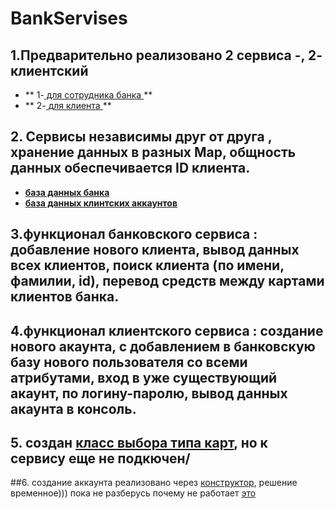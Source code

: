 # BankServises
## 1.Предварительно реализовано 2 сервиса -, 2- клиентский

* ** 1-[ для сотрудника банка ](https://github.com/UBCh/BankServises/blob/7cdd04ad20d1176f6fb1a3d4c4d7ff3fc2a1e39e/src/main/java/servises/Bank.java#L1)**
* ** 2-[ для клиента ](https://github.com/UBCh/BankServises/blob/7cdd04ad20d1176f6fb1a3d4c4d7ff3fc2a1e39e/src/main/java/servises/AccountServis.java#L1)**


## 2. Сервисы независимы друг от друга , хранение данных в разных Мар, общность данных обеспечивается ID  клиента. 

* **[ база данных банка ](https://github.com/UBCh/BankServises/blob/7cdd04ad20d1176f6fb1a3d4c4d7ff3fc2a1e39e/src/main/java/dataClasses/BD/DataBD.java#L1)**
* **[ база данных клинтских аккаунтов ](https://github.com/UBCh/BankServises/blob/7cdd04ad20d1176f6fb1a3d4c4d7ff3fc2a1e39e/src/main/java/dataClasses/BD/BasaAccaunt.java#L1)**

## 3.функционал банковского сервиса : добавление нового клиента, вывод данных всех клиентов, поиск клиента (по имени, фамилии, id), перевод средств между картами клиентов банка.
## 4.функционал клиентского сервиса : создание нового акаунта, с добавлением в банковскую базу нового пользователя со всеми атрибутами, вход в уже существующий акаунт, по логину-паролю, вывод данных акаунта в консоль. 
## 5. создан [класс выбора типа карт](https://github.com/UBCh/BankServises/blob/29e6a7317dc49cd880923171671a6aef81d981e5/src/main/java/dataClasses/UserCard/TypesCards.java#L1), но к сервису еще не подкючен/
##6. создание аккаунта  реализовано через [конструктор](https://github.com/UBCh/BankServises/blob/29e6a7317dc49cd880923171671a6aef81d981e5/src/main/java/servises/AccountServis.java#L39), решение временное))) пока не разберусь почему не работает [это](https://github.com/UBCh/BankServises/blob/29e6a7317dc49cd880923171671a6aef81d981e5/src/main/java/dataClasses/Account.java#L17)
